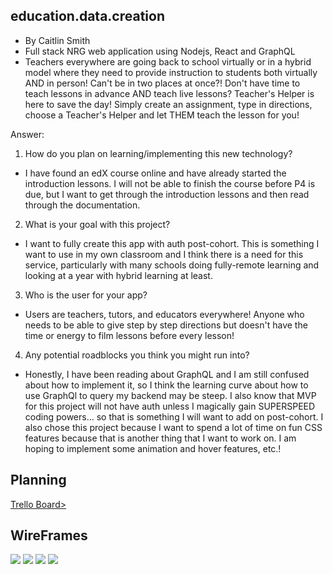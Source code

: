 ## education.data.creation
  * By Caitlin Smith 
  * Full stack NRG web application using Nodejs, React and GraphQL
  * Teachers everywhere are going back to school virtually or in a hybrid model where they need to provide instruction to students both virtually AND in person! Can't be in two places at once?! Don't have time to teach lessons in advance AND teach live lessons? Teacher's Helper is here to save the day! Simply create an assignment, type in directions, choose a Teacher's Helper and let THEM teach the lesson for you!

Answer: 
1. How do you plan on learning/implementing this new technology?
  * I have found an edX course online and have already started the introduction lessons. I will not be able to finish the course before P4 is due, but I want to get through the introduction lessons and then read through the documentation. 
2. What is your goal with this project?
  * I want to fully create this app with auth post-cohort. This is something I want to use in my own classroom and I think there is a need for this service, particularly with many schools doing fully-remote learning and looking at a year with hybrid learning at least. 
3. Who is the user for your app?
  * Users are teachers, tutors, and educators everywhere! Anyone who needs to be able to give step by step directions but doesn't have the time or energy to film lessons before every lesson! 
4. Any potential roadblocks you think you might run into?
  * Honestly, I have been reading about GraphQL and I am still confused about how to implement it, so I think the learning curve about how to use GraphQl to query my backend may be steep. I also know that MVP for this project will not have auth unless I magically gain SUPERSPEED coding powers... so that is something I will want to add on post-cohort. I also chose this project because I want to spend a lot of time on fun CSS features because that is another thing that I want to work on. I am hoping to implement some animation and hover features, etc.!

## Planning
<a href="https://trello.com/b/jhrkJRKm/teachers-helper">Trello Board></a>

## WireFrames
<img src="/public/wireframeOne.png"></img>
<img src="/public/wireframeTwo.png"></img>
<img src="/public/wireframeThree.png"></img>
<img src="/public/wireframeFour.png"></img>



